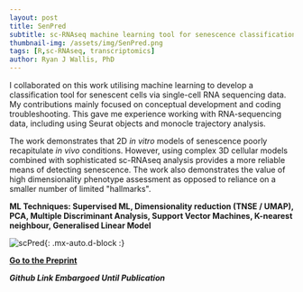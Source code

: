 ```yaml
---
layout: post
title: SenPred
subtitle: sc-RNAseq machine learning tool for senescence classification
thumbnail-img: /assets/img/SenPred.png
tags: [R,sc-RNAseq, transcriptomics]
author: Ryan J Wallis, PhD
---
```


I collaborated on this work utilising machine learning to develop a classification tool for senescent cells via single-cell RNA sequencing data. My contributions mainly focused on conceptual development and coding troubleshooting. This gave me experience working with RNA-sequencing data, including using Seurat objects and monocle trajectory analysis. 

The work demonstrates that 2D _in vitro_ models of senescence poorly recapitulate _in vivo_ conditions. However, using complex 3D cellular models combined with sophisticated sc-RNAseq analysis provides a more reliable means of detecting senescence. The work also demonstrates the value of high dimensionality phenotype assessment as opposed to reliance on a smaller number of limited "hallmarks". 

**ML Techniques: Supervised ML, Dimensionality reduction (TNSE / UMAP), PCA, Multiple Discriminant Analysis,  Support Vector
Machines, K-nearest neighbour, Generalised Linear Model**

![scPred](https://RyanJWallis.github.io/assets/img/SenPred.png){: .mx-auto.d-block :}

<strong><a href="https://www.biorxiv.org/content/10.1101/2023.10.23.563515v1/">Go to the Preprint </a>

**_Github Link Embargoed Until Publication_**
